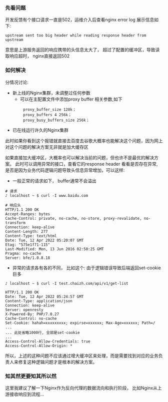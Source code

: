 ### 先看问题
开发反馈有个接口请求一直是502，运维介入后查看nginx error log 展示信息如下:
```
upstream sent too big header while reading response header from upstream
```
意思是上游服务返回的响应携带的头信息太大了， 超过了配置的缓冲区，导致读取响应超时， nginx直接返回502

### 如何解决
分情况讨论:
- 新上线的Nginx集群，未调整过任何参数
  - 可以在主配置文件中添加proxy buffer 相关参数,如下
```
        proxy_buffer_size 128k；
        proxy_buffers 4 256k；
        proxy_busy_buffers_size 256k；
```
- 已在线运行许久的Nginx集群

此时如果你看到这个报错就直接去百度去谷歌大概率也能解决这个问题，因为网上对这个问题的解决方案无非就是加大缓存区

如果直接加大缓冲区，大概率也可以解决当前的问题，但也许不是最优的解决方案。
此时可以调用异常的接口，查看它的response header 看看是否存在异常, 是否是因为业务代码逻辑问题导致头信息异常增加，可以这样:

- 一般正常的请求如下， buffer通常不会溢出

```
# 请求
♪ localhost ~ $ curl -I www.baidu.com

# 响应头
HTTP/1.1 200 OK
Accept-Ranges: bytes
Cache-Control: private, no-cache, no-store, proxy-revalidate, no-transform
Connection: keep-alive
Content-Length: 277
Content-Type: text/html
Date: Tue, 12 Apr 2022 05:20:07 GMT
Etag: "575e1f71-115"
Last-Modified: Mon, 13 Jun 2016 02:50:25 GMT
Pragma: no-cache
Server: bfe/1.0.8.18
```

- 异常的请求各有各的不同， 比如这个: 由于逻辑错误导致后端返回set-cookie巨多
```
♪ localhost ~ $ curl -I test.chaizh.com/api/v1/get-list

HTTP/1.1 200 OK
Date: Tue, 12 Apr 2022 05:24:57 GMT
Content-Type: application/json
Connection: keep-alive
Server: openresty
X-Powered-By: PHP/7.0.27
Cache-Control: no-cache
Set-Cookie: hahah=xxxxxxxxx; expirse=xxxxxx; Max-Age=xxxxxx; Path=/
...
... 此处省略1000行, 全部是set-cookie
...
Access-Control-Allow-Credentials: true
Access-Control-Allow-Origin: *
```
所以，上述的这种问题不应该通过增大缓冲区来处理，而是需要找到对应的业务负责人来修复这种逻辑问题才是根本的解决方案。

### 知其然更要知其所以然
这里我建议了解一下Nginx作为反向代理的数据流向和执行阶段， 比如Nginx从上游接收响应到流程...